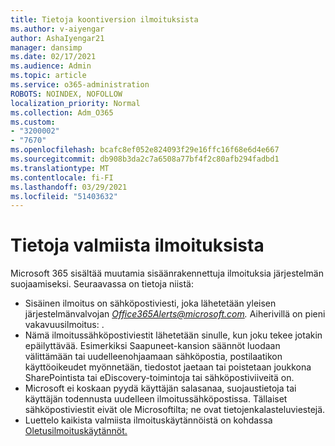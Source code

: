 ```yaml
---
title: Tietoja koontiversion ilmoituksista
ms.author: v-aiyengar
author: AshaIyengar21
manager: dansimp
ms.date: 02/17/2021
ms.audience: Admin
ms.topic: article
ms.service: o365-administration
ROBOTS: NOINDEX, NOFOLLOW
localization_priority: Normal
ms.collection: Adm_O365
ms.custom:
- "3200002"
- "7670"
ms.openlocfilehash: bcafc8ef052e824093f29e16ffc16f68e6d4e667
ms.sourcegitcommit: db908b3da2c7a6508a77bf4f2c80afb294fadbd1
ms.translationtype: MT
ms.contentlocale: fi-FI
ms.lasthandoff: 03/29/2021
ms.locfileid: "51403632"
---
```

# <a name="about-built-in-alerts"></a>Tietoja valmiista ilmoituksista

Microsoft 365 sisältää muutamia sisäänrakennettuja ilmoituksia järjestelmän suojaamiseksi. Seuraavassa on tietoja niistä:

- Sisäinen ilmoitus on sähköpostiviesti, joka lähetetään yleisen järjestelmänvalvojan *Office365Alerts@microsoft.com.* Aiherivillä on pieni vakavuusilmoitus: <name of alert policy> .
- Nämä ilmoitussähköpostiviestit lähetetään sinulle, kun joku tekee jotakin epäilyttävää. Esimerkiksi Saapuneet-kansion säännöt luodaan välittämään tai uudelleenohjaamaan sähköpostia, postilaatikon käyttöoikeudet myönnetään, tiedostot jaetaan tai poistetaan joukkona SharePointista tai eDiscovery-toimintoja tai sähköpostiviiveitä on.
- Microsoft ei koskaan pyydä käyttäjän salasanaa, suojaustietoja tai käyttäjän todennusta uudelleen ilmoitussähköpostissa. Tällaiset sähköpostiviestit eivät ole Microsoftilta; ne ovat tietojenkalasteluviestejä.
- Luettelo kaikista valmiista ilmoituskäytännöistä on kohdassa [Oletusilmoituskäytännöt.](https://go.microsoft.com/fwlink/?linkid=2103170)